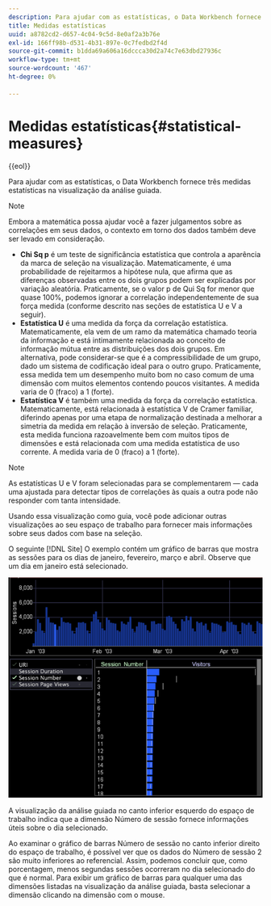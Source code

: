 ```yaml
---
description: Para ajudar com as estatísticas, o Data Workbench fornece três medidas estatísticas na visualização da análise guiada.
title: Medidas estatísticas
uuid: a8782cd2-d657-4c04-9c5d-8e0af2a3b76e
exl-id: 166ff98b-d531-4b31-897e-0c7fedbd2f4d
source-git-commit: b1dda69a606a16dccca30d2a74c7e63dbd27936c
workflow-type: tm+mt
source-wordcount: '467'
ht-degree: 0%

---
```


# Medidas estatísticas{#statistical-measures}

{{eol}}

Para ajudar com as estatísticas, o Data Workbench fornece três medidas estatísticas na visualização da análise guiada.

>[!NOTE]
>
>Embora a matemática possa ajudar você a fazer julgamentos sobre as correlações em seus dados, o contexto em torno dos dados também deve ser levado em consideração.

* **Chi Sq p** é um teste de significância estatística que controla a aparência da marca de seleção na visualização. Matematicamente, é uma probabilidade de rejeitarmos a hipótese nula, que afirma que as diferenças observadas entre os dois grupos podem ser explicadas por variação aleatória. Praticamente, se o valor p de Qui Sq for menor que quase 100%, podemos ignorar a correlação independentemente de sua força medida (conforme descrito nas seções de estatística U e V a seguir).
* **Estatística U** é uma medida da força da correlação estatística. Matematicamente, ela vem de um ramo da matemática chamado teoria da informação e está intimamente relacionada ao conceito de informação mútua entre as distribuições dos dois grupos. Em alternativa, pode considerar-se que é a compressibilidade de um grupo, dado um sistema de codificação ideal para o outro grupo. Praticamente, essa medida tem um desempenho muito bom no caso comum de uma dimensão com muitos elementos contendo poucos visitantes. A medida varia de 0 (fraco) a 1 (forte).
* **Estatística V** é também uma medida da força da correlação estatística. Matematicamente, está relacionada à estatística V de Cramer familiar, diferindo apenas por uma etapa de normalização destinada a melhorar a simetria da medida em relação à inversão de seleção. Praticamente, esta medida funciona razoavelmente bem com muitos tipos de dimensões e está relacionada com uma medida estatística de uso corrente. A medida varia de 0 (fraco) a 1 (forte).

>[!NOTE]
>
>As estatísticas U e V foram selecionadas para se complementarem — cada uma ajustada para detectar tipos de correlações às quais a outra pode não responder com tanta intensidade.

Usando essa visualização como guia, você pode adicionar outras visualizações ao seu espaço de trabalho para fornecer mais informações sobre seus dados com base na seleção.

O seguinte [!DNL Site] O exemplo contém um gráfico de barras que mostra as sessões para os dias de janeiro, fevereiro, março e abril. Observe que um dia em janeiro está selecionado.

![](assets/vis_GuidedAnalysis_withVis.png)

A visualização da análise guiada no canto inferior esquerdo do espaço de trabalho indica que a dimensão Número de sessão fornece informações úteis sobre o dia selecionado.

Ao examinar o gráfico de barras Número de sessão no canto inferior direito do espaço de trabalho, é possível ver que os dados do Número de sessão 2 são muito inferiores ao referencial. Assim, podemos concluir que, como porcentagem, menos segundas sessões ocorreram no dia selecionado do que é normal. Para exibir um gráfico de barras para qualquer uma das dimensões listadas na visualização da análise guiada, basta selecionar a dimensão clicando na dimensão com o mouse.
